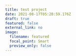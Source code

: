 ```yaml
---
title: test project
date: 2021-08-17T05:28:59.176Z
draft: true
featured: false
external_link: no
image:
  filename: featured
  focal_point: Smart
  preview_only: false
---
```

